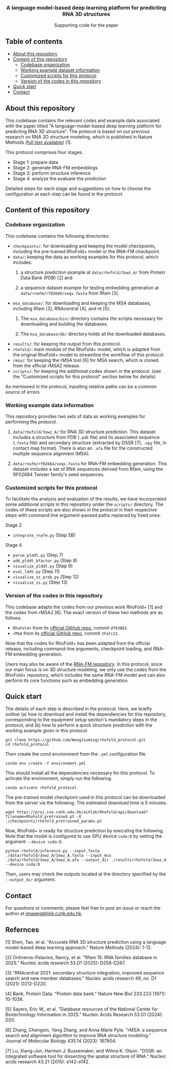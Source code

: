 
<p align="center">

  <h3 align="center">A language model-based deep learning platform for predicting RNA 3D structures</h3>

  <p align="center">
    Supporting code for the paper
  </p>
</p>

## Table of contents
* [About this repository](#about-this-repository)
* [Content of this repository](#content-of-this-repository)
  * [Codebase organization](#codebase-organization)
  * [Working example dataset information](#working-example-data-information)
  * [Customized scripts for this protocol](#customized-scripts-for-this-protocol)
  * [Version of the codes in this repository](#version-of-the-codes-in-this-repository)
* [Quick start](#quick-start)
* [Contact](#contact)

<!-- ABOUT THE PROJECT -->
## About this repository

This codebase contains the relevant codes and example data associated with the paper titled "A language-model-based deep learning platform for predicting RNA 3D structure". The protocol is based on our previous research on RNA 3D structure modeling, which is published in Nature Methods (<a href='https://www.nature.com/articles/s41592-024-02487-0'>full text available</a>) [1].

This protocol comprises four stages.
- Stage 1: prepare data
- Stage 2: generate RNA-FM embeddings
- Stage 3: perform structure inference
- Stage 4: analyze the evaluate the prediction

Detailed steps for each stage and suggestions on how to choose the configuration at each step can be found in the protocol. 

<!-- File organization -->
## Content of this repository
### Codebase organization

This codebase contains the following directories:
<ul>
<li><code>checkpoints/</code>: for downloading and keeping the model checkpoints, including the pre-trained RhoFold+ model or the RNA-FM checkpoint.</li>
<li><code>data/</code>: keeping the data as working examples for this protocol, which includes:</li>

1. a structure prediction example at <code>data/rhofold/3owz_A/</code> from Protein Data Bank (PDB) [2] and

2. a sequence dataset example for testing embedding generation at <code>data/rnafm/rf02684/seqs.fasta</code> from Rfam [3].

<li><code>msa_database/</code>: for downloading and keeping the MSA databases, including Rfam [3], RNAcentral [4], and nt [5]. 

1. The <code>msa_database/bin/</code> directory contains the scripts necessary for downloading and building the databases. 

2. The <code>msa_database/db/</code> directory holds all the downloaded databases.</li>
<li><code>results/</code>: for keeping the output from this protocol.</li>
<li><code>rhofold/</code>: main module of the RhoFold+ model, which is adapted from the original RhoFold+ model to streamline the workflow of this protocol.</li>
<li><code>rmsa/</code>: for keeping the rMSA tool [6] for MSA search, which is cloned from the official rMSA2 release.</li>
<li><code>scripts/</code>: for keeping the additional codes shown in the protocol. (see the "Customized scripts for this protocol" section below for details) </li> 

</ul>

As mentioned in the protocol, inputting relative paths can be a common source of errors

### Working example data information

This repository provides two sets of data as working examples for performing the protocol.

1. <code>data/rhofold/3owz_A/</code> for RNA 3D structure prediction. This dataset includes a structure from PDB (`.pdb` file) and its associated sequence (`.fasta` file) and secondary structure (extracted by DSSR [7], `.npy` file, in contact map format). There is also an `.afa` file for the constructed multiple sequence alignment (MSA).

2. <code>data/rnafm/rf02684/seqs.fasta</code> for RNA-FM embedding generation. This dataset includes a set of RNA sequences derived from Rfam, using the RF02684 Twister family's seed sequences.

### Customized scripts for this protocol

To facilitate the analysis and evaluation of the results, we have incorporated some additional scripts in this repository under the `scripts/` directory. The codes of these scripts are also shown in the protocol in their respective steps with command line argument-passed paths replaced by fixed ones.

Stage 2
- `integrate_rnafm.py` (Step 5B)

Stage 4
- `parse_plddt.py` (Step 7)
- `add_plddt_bfactor.py` (Step 8)
- `visualize_plddt.py` (Step 9)
- `eval_lddt.py` (Step 11)
- `visualize_ss_prob.py` (Step 12)
- `visualize_ss.py` (Step 13)

### Version of the codes in this repository

This codebase adapts the codes from our previous work RhoFold+ [1] and the codes from rMSA2 [6]. The exact version of these two methods are as follows.

- `RhoFold+` from its <a href='https://github.com/ml4bio/RhoFold/tree/df930033dd40c6c3f923dcafcdc16cf50eb742c8'>official GitHub repo</a>, commit `df93003`.
- `rMSA` from its <a href='https://github.com/kad-ecoli/rMSA2'>official GitHub repo</a>, commit `3fa7c22`.

Note that the codes for RhoFold+ has been adapted from the official release, including command-line arguments, checkpoint loading, and RNA-FM embedding generation.

Users may also be aware of the <a href='https://github.com/ml4bio/RNA-FM'>RNA-FM repository</a>. In this protocol, since our main focus is on 3D structure modeling, we only use the codes from the RhoFold+ repository, which includes the same RNA-FM model and can also perform its core functions such as embedding generation.

## Quick start

The details of each step is described in the protocol. Here, we briefly outline (a) how to download and install the dependencies for this repository, corresponding to the equipment setup section's mandatory steps in the protocol, and (b) how to perform a quick structure prediction with the working example given in this protocol.

```
git clone https://github.com/WangJiuming/rhofold_protocol.git
cd rhofold_protocol
```
Then create the cond environment from the `.yml` configuration file.
```
conda env create -f environment.yml
```
This should install all the dependencies necessary for this protocol. To activate the environment, simply run the following.
```
conda activate rhofold_protocol
```
The pre-trained model checkpoint used in this protocol can be downloaded from the server via the following. The estimated download time is 5 minutes.
```
wget https://proj.cse.cuhk.edu.hk/aihlab/RhoFold/api/download?filename=RhoFold_pretrained.pt -O ./checkpoints/rhofold_pretrained_params.pt
```
Now, RhoFold+ is ready for structure prediction by executing the following. Note that the model is configured to use GPU device `cuda:0` by setting the argument `--device cuda:0`.
```
python rhofold/inference.py --input_fasta ./data/rhofold/3owz_A/3owz_A.fasta --input_msa ./data/rhofold/3owz_A/3owz_A.afa --output_dir ./results/rhofold/3owz_A --device cuda:0 
```
Then, users may check the outputs located at the directory specified by the `--output_dir` argument.

## Contact

For questions or comments, please feel free to post an issue or reach the author at jmwang@link.cuhk.edu.hk.

## Refernces

[1] Shen, Tao, et al. "Accurate RNA 3D structure prediction using a language model-based deep learning approach." Nature Methods (2024): 1-12.

[2] Ontiveros-Palacios, Nancy, et al. "Rfam 15: RNA families database in 2025." Nucleic acids research 53.D1 (2025): D258-D267.

[3] "RNAcentral 2021: secondary structure integration, improved sequence search and new member databases." Nucleic acids research 49, no. D1 (2021): D212-D220.

[4] Bank, Protein Data. "Protein data bank." Nature New Biol 233.223 (1971): 10-1038.

[5] Sayers, Eric W., et al. "Database resources of the National Center for Biotechnology Information in 2025." Nucleic Acids Research 53.D1 (2024): D20.

[6] Zhang, Chengxin, Yang Zhang, and Anna Marie Pyle. "rMSA: a sequence search and alignment algorithm to improve RNA structure modeling." Journal of Molecular Biology 435.14 (2023): 167904.

[7] Lu, Xiang-Jun, Harmen J. Bussemaker, and Wilma K. Olson. "DSSR: an integrated software tool for dissecting the spatial structure of RNA." Nucleic acids research 43.21 (2015): e142-e142.
